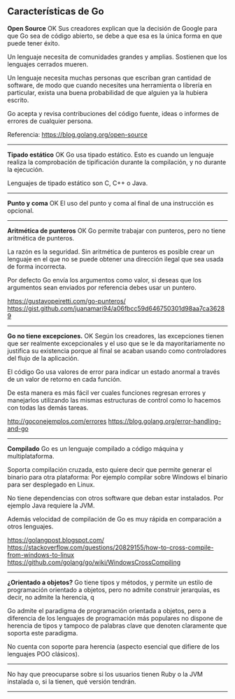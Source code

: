 ## Características de Go

**Open Source** OK
Sus creadores explican que la decisión de Google para que Go sea de código abierto, se debe a que esa es la única forma en que puede tener éxito.

Un lenguaje necesita de comunidades grandes y amplias. Sostienen que los lenguajes cerrados mueren.

Un lenguaje necesita muchas personas que escriban gran cantidad de software, de modo que cuando necesites una herramienta o librería en particular, exista una buena probabilidad de que alguien ya la hubiera escrito.

Go acepta y revisa contribuciones del código fuente, ideas o informes de errores de cualquier persona.

Referencia: https://blog.golang.org/open-source

---

**Tipado estático** OK
Go usa tipado estático. Esto es cuando un lenguaje realiza la comprobación de tipificación durante la compilación, y no durante la ejecución.

Lenguajes de tipado estático son C, C++ o Java.

---

**Punto y coma** OK
El uso del punto y coma al final de una instrucción es opcional.

---

**Aritmética de punteros** OK
Go permite trabajar con punteros, pero no tiene aritmética de punteros.

La razón es la seguridad. Sin aritmética de punteros es posible crear un lenguaje en el que no se puede obtener una dirección ilegal que sea usada de forma incorrecta.

Por defecto Go envía los argumentos como valor, si deseas que los argumentos sean enviados por referencia debes usar un puntero.

https://gustavopeiretti.com/go-punteros/
https://gist.github.com/juanamari94/a06fbcc59d646750301d98aa7ca36289

----

**Go no tiene excepciones.** OK
Según los creadores, las excepciones tienen que ser realmente excepcionales y el uso que se le da mayoritariamente no justifica su existencia porque al final se acaban usando como controladores del flujo de la aplicación.

El código Go usa valores de error para indicar un estado anormal a través de un valor de retorno en cada función.

De esta manera es más fácil ver cuales funciones regresan errores y manejarlos utilizando las mismas estructuras de control como lo hacemos con todas las demás tareas.

http://goconejemplos.com/errores
https://blog.golang.org/error-handling-and-go

----

**Compilado**
Go es un lenguaje compilado a código máquina y multiplataforma.

Soporta compilación cruzada, esto quiere decir que permite generar el binario para otra plataforma: Por ejemplo compilar sobre Windows el binario para ser desplegado en Linux.

No tiene dependencias con otros software que deban estar instalados. Por ejemplo Java requiere la JVM.

Además velocidad de compilación de Go es muy rápida en comparación a otros lenguajes.

https://golangpost.blogspot.com/
https://stackoverflow.com/questions/20829155/how-to-cross-compile-from-windows-to-linux
https://github.com/golang/go/wiki/WindowsCrossCompiling

----

**¿Orientado a objetos?**
Go tiene tipos y métodos, y permite un estilo de programación orientado a objetos, pero no admite construir jerarquías, es decir, no admite la herencia, q

Go admite el paradigma de programación orientada a objetos, pero a diferencia de los lenguajes de programación más populares no dispone de herencia de tipos y tampoco de palabras clave que denoten claramente que soporta este paradigma.

No cuenta con soporte para herencia (aspecto esencial que difiere de los lenguajes POO clásicos).

----

No hay que preocuparse sobre si los usuarios tienen Ruby o la JVM instalada o, si la tienen, qué versión tendrán.

---